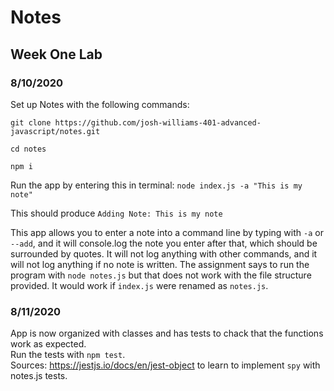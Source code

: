 # Notes
## Week One Lab

### 8/10/2020

Set up Notes with the following commands:
```
git clone https://github.com/josh-williams-401-advanced-javascript/notes.git

cd notes

npm i
```

Run the app by entering this in terminal: `node index.js -a "This is my note"` 
 
This should produce `Adding Note: This is my note`

This app allows you to enter a note into a command line by typing with `-a` or `--add`, and it will console.log the note you enter after that, which should be surrounded by quotes. It will not log anything with other commands, and it will not log anything if no note is written. The assignment says to run the program with `node notes.js` but that does not work with the file structure provided. It would work if `index.js` were renamed as `notes.js`.

### 8/11/2020

App is now organized with classes and has tests to chack that the functions work as expected.  
Run the tests with `npm test`.  
Sources: https://jestjs.io/docs/en/jest-object to learn to implement `spy` with notes.js tests.  

